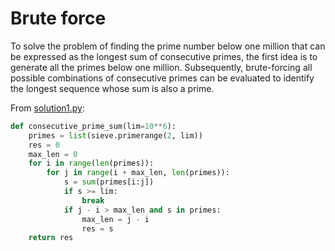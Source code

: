 # Brute force

To solve the problem of finding the prime number below one million that can be expressed as the longest sum of consecutive primes, the first idea is to generate all the primes below one million.
Subsequently, brute-forcing all possible combinations of consecutive primes can be evaluated to identify the longest sequence whose sum is also a prime.

From [solution1.py](https://github.com/TurtleSmoke/Project-Euler/blob/main/problems/problem_0050/solution1.py):

```python
def consecutive_prime_sum(lim=10**6):
    primes = list(sieve.primerange(2, lim))
    res = 0
    max_len = 0
    for i in range(len(primes)):
        for j in range(i + max_len, len(primes)):
            s = sum(primes[i:j])
            if s >= lim:
                break
            if j - i > max_len and s in primes:
                max_len = j - i
                res = s
    return res
```
